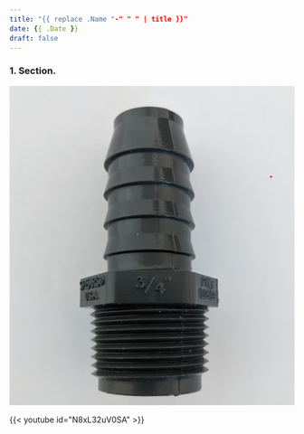 ```yaml
---
title: "{{ replace .Name "-" " " | title }}"
date: {{ .Date }}
draft: false
---
```



### 1. Section.

![The bulkhead.](images/week2-bulkhead/bulkhead.png)

{{< youtube id="N8xL32uV0SA" >}}
&NewLine;

